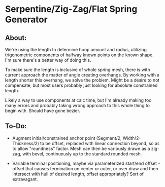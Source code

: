 # Serpentine/Zig-Zag/Flat Spring Generator

## About:

We're using the length to determine hoop amount and radius, utilizing trigonometric components of halfway known points on the known shape. I'm sure there's a better way of doing this.

To make sure the length is inclusive of whole spring mesh, there is with current approach the matter of angle creating overhangs. By working with a length shorter this overhang, we solve the problem. Might be a desire to not compensate, but most users probably just looking for absolute constrained length.
        
Likely a way to use components at calc time, but I'm already making too many errors and probably taking wrong approach to this whole thing to begin with. Should have gone bezier.

## To-Do:

- Augment initial/constrained anchor point (Segment/2, Width/2-Thickness/2) to be offset, replaced with linear connection beyond, so as to allow "roundness" factor. Mesh can then be variously drawn as a zig-zag, with bevel, continuously up to the standard rounded mesh.

- Variable terminal positioning, maybe via parameterized start/end offset - offset that causes termination on center or outer, or over draw and then intersect with hull of desired length, offset appropriately? Sort of extravagant.

